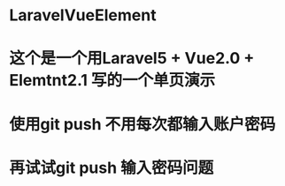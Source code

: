 # LaravelVueElement
# 这个是一个用Laravel5 + Vue2.0 + Elemtnt2.1 写的一个单页演示
# 使用git push 不用每次都输入账户密码
# 再试试git push 输入密码问题